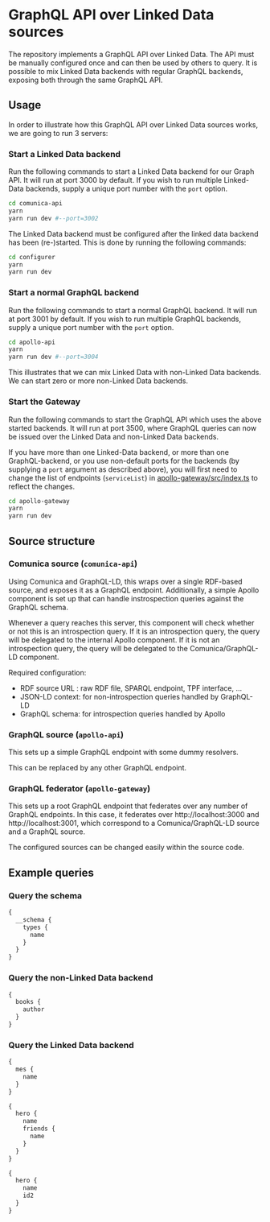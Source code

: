 # GraphQL API over Linked Data sources

The repository implements a GraphQL API over Linked Data. The API
must be manually configured once and can then be used by others to
query. It is possible to mix Linked Data backends with regular
GraphQL backends, exposing both through the same GraphQL API.

## Usage

In order to illustrate how this GraphQL API over Linked Data sources
works, we are going to run 3 servers:

### Start a Linked Data backend

Run the following commands to start a Linked Data backend for our
Graph API. It will run at port 3000 by default.
If you wish to run multiple Linked-Data backends, supply a unique port number with the `port` option.

```sh
cd comunica-api
yarn
yarn run dev #--port=3002
```

The Linked Data backend must be configured after the linked data backend has been (re-)started.
This is done by running the following commands:

```sh
cd configurer
yarn
yarn run dev
```

### Start a normal GraphQL backend

Run the following commands to start a normal GraphQL backend. It will
run at port 3001 by default.
If you wish to run multiple GraphQL backends, supply a unique port number with the `port` option.

```sh
cd apollo-api
yarn
yarn run dev #--port=3004
```

This illustrates that we can mix Linked Data with non-Linked Data
backends. We can start zero or more non-Linked Data backends.

### Start the Gateway

Run the following commands to start the GraphQL API which uses the
above started backends. It will run at port 3500, where GraphQL
queries can now be issued over the Linked Data and non-Linked Data
backends.

If you have more than one Linked-Data backend, or more than one GraphQL-backend, or you use non-default ports for the backends (by supplying a `port` argument as described above),
you will first need to change the list of endpoints (`serviceList`) in [apollo-gateway/src/index.ts](apollo-gateway/src/index.ts) to reflect the changes.

```sh
cd apollo-gateway
yarn
yarn run dev
```

## Source structure

### Comunica source (`comunica-api`)

Using Comunica and GraphQL-LD, this wraps over a single RDF-based
source, and exposes it as a GraphQL endpoint. Additionally, a simple
Apollo component is set up that can handle instrospection queries against
the GraphQL schema.

Whenever a query reaches this server, this component will check
whether or not this is an introspection query. If it is an
introspection query, the query will be delegated to the internal
Apollo component. If it is not an introspection query, the query will
be delegated to the Comunica/GraphQL-LD component.

Required configuration:

- RDF source URL : raw RDF file, SPARQL endpoint, TPF interface, …
- JSON-LD context: for non-introspection queries handled by GraphQL-LD
- GraphQL schema: for introspection queries handled by Apollo

### GraphQL source (`apollo-api`)

This sets up a simple GraphQL endpoint with some dummy resolvers.

This can be replaced by any other GraphQL endpoint.

### GraphQL federator (`apollo-gateway`)

This sets up a root GraphQL endpoint that federates over any number of
GraphQL endpoints. In this case, it federates over
http://localhost:3000 and http://localhost:3001, which correspond to a
Comunica/GraphQL-LD source and a GraphQL source.

The configured sources can be changed easily within the source code.

## Example queries

### Query the schema

```graphql
{
  __schema {
    types {
      name
    }
  }
}
```

### Query the non-Linked Data backend

```graphql
{
  books {
    author
  }
}
```

### Query the Linked Data backend

```graphql
{
  mes {
    name
  }
}
```

```graphql
{
  hero {
    name
    friends {
      name
    }
  }
}
```

```graphql
{
  hero {
    name
    id2
  }
}
```
